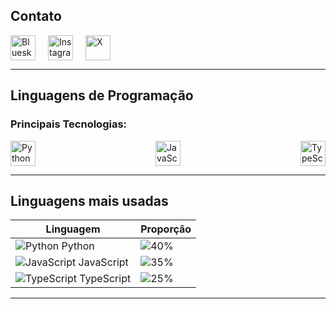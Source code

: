 ## Contato

<div style="display: flex; align-items: center; gap: 20px;">
  <a href="https://bsky.app/profile/julio-cesar.com" target="_blank">
    <img src="https://cdn.jsdelivr.net/gh/devicons/devicon/icons/bluesky/bluesky-original.svg" alt="Bluesky" width="40" height="40"/>
  </a>
  <a href="https://www.instagram.com/juliocesar.xy" target="_blank">
    <img src="https://cdn.jsdelivr.net/gh/devicons/devicon/icons/instagram/instagram-original.svg" alt="Instagram" width="40" height="40"/>
  </a>
  <a href="https://x.com/genesis_x66" target="_blank">
    <img src="https://cdn.jsdelivr.net/gh/devicons/devicon/icons/twitter/twitter-original.svg" alt="X" width="40" height="40"/>
  </a>
</div>

---




## Linguagens de Programação

### Principais Tecnologias:
<div style="display: flex; justify-content: space-between;">
  <img src="https://cdn.jsdelivr.net/gh/devicons/devicon/icons/python/python-original.svg" alt="Python" width="40" height="40"/>
  <img src="https://cdn.jsdelivr.net/gh/devicons/devicon/icons/javascript/javascript-original.svg" alt="JavaScript" width="40" height="40"/>
  <img src="https://cdn.jsdelivr.net/gh/devicons/devicon/icons/typescript/typescript-original.svg" alt="TypeScript" width="40" height="40"/>
</div>

---

## Linguagens mais usadas

| Linguagem     | Proporção   |
|---------------|-------------|
| ![Python](https://cdn.jsdelivr.net/gh/devicons/devicon/icons/python/python-original.svg) Python       | ![40%](https://progress-bar.dev/40?width=200&color=blue) |
| ![JavaScript](https://cdn.jsdelivr.net/gh/devicons/devicon/icons/javascript/javascript-original.svg) JavaScript  | ![35%](https://progress-bar.dev/35?width=200&color=yellow) |
| ![TypeScript](https://cdn.jsdelivr.net/gh/devicons/devicon/icons/typescript/typescript-original.svg) TypeScript  | ![25%](https://progress-bar.dev/25?width=200&color=purple) |

---
